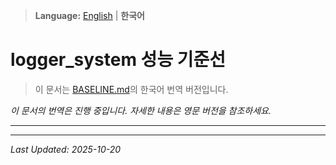 > **Language:** [English](BASELINE.md) | **한국어**

# logger_system 성능 기준선

> 이 문서는 [BASELINE.md](BASELINE.md)의 한국어 번역 버전입니다.

*이 문서의 번역은 진행 중입니다. 자세한 내용은 영문 버전을 참조하세요.*

---


---

*Last Updated: 2025-10-20*
